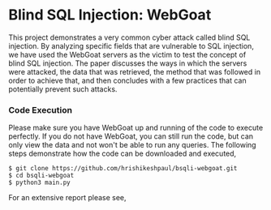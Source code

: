 # Blind SQL Injection: WebGoat
This project demonstrates a very common cyber attack called blind SQL injection. By analyzing specific fields that are vulnerable to SQL injection, we have used the WebGoat servers as the victim to test the concept of blind SQL injection. The paper discusses the ways in which the servers were attacked, the data that was retrieved, the method that was followed in order to achieve that, and then concludes with a few practices that can potentially prevent such attacks.

### Code Execution
Please make sure you have WebGoat up and running of the code to execute perfectly. If you do not have WebGoat, you can still run the code, but can only view the data and not won't be able to run any queries. The following steps demonstrate how the code can be downloaded and executed,
```shell script
$ git clone https://github.com/hrishikeshpaul/bsqli-webgoat.git
$ cd bsqli-webgoat
$ python3 main.py
```

For an extensive report please see, 
